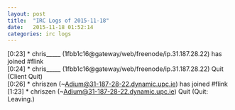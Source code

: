 ```yaml
---
layout: post
title:  "IRC Logs of 2015-11-18"
date:   2015-11-18 01:52:14
categories: irc logs
---
```

<span class="irc-date">[0:23]</span> <span class="irc-green">* chris_____ (1fbb1c16@gateway/web/freenode/ip.31.187.28.22) has joined #flink</span><br />
<span class="irc-date">[0:24]</span> <span class="irc-navy">* chris_____ (1fbb1c16@gateway/web/freenode/ip.31.187.28.22) Quit (Client Quit)</span><br />
<span class="irc-date">[0:26]</span> <span class="irc-green">* chriszen (~Adium@31-187-28-22.dynamic.upc.ie) has joined #flink</span><br />
<span class="irc-date">[1:23]</span> <span class="irc-navy">* chriszen (~Adium@31-187-28-22.dynamic.upc.ie) Quit (Quit: Leaving.)</span><br />
